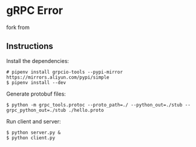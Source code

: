 # gRPC Error
fork from [](https://github.com/avinassh/grpc-errors/tree/master/python)

## Instructions

Install the dependencies:

    # pipenv install grpcio-tools --pypi-mirror https://mirrors.aliyun.com/pypi/simple
    $ pipenv install --dev

Generate protobuf files:

    $ python -m grpc_tools.protoc --proto_path=./ --python_out=./stub --grpc_python_out=./stub ./hello.proto

Run client and server:

    $ python server.py &
    $ python client.py